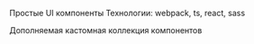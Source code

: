Простые UI компоненты
Технологии: webpack, ts, react, sass

Дополняемая кастомная коллекция компонентов
